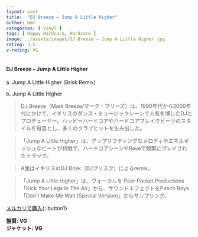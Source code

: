 ```yaml
---
layout: post
title:  "DJ Breeze – Jump A Little Higher"
author: mmr
categories: [ Vinyl ]
tags: [ Happy Hardcore, Hardcore ]
image: ../assets/images/DJ Breeze – Jump A Little Higher.jpg
rating: 3.5
v-rating: VG
---
```


#### DJ Breeze – Jump A Little Higher

a. Jump A Little Higher (Brisk Remix)

b. Jump A Little Higher

> DJ Breeze（Mark Breeze/マーク・ブリーズ）は、1990年代から2000年代にかけて、イギリスのダンス・ミュージックシーンで人気を博したDJとプロデューサー。ハッピーハードコアやハードコアブレイクビーツのスタイルを得意とし、多くのクラブヒットを生み出した。

> 「Jump A Little Higher」は、アップリフティングなメロディやエネルギッシュなビートが特徴で、ハードコアシーンやRaveで頻繁にプレイされたトラック。

> A面はイギリスのDJ Brisk（DJブリスク）によるremix。

> 「Jump A Little Higher」は、ヴォーカルを Poor Pocket Productions 「Kick Your Legs In The Air」から、サウンドエフェクトをPeech Boys 「Don't Make Me Wait (Special Version)」からサンプリング。


[メルカリで購入](https://jp.mercari.com/item/m45158763223){:.button1}

<div class="mt-4 mb-4 d-flex align-items-center">
<strong class="mr-1">盤質: VG</strong>
</div>
<div class="mt-4 mb-4 d-flex align-items-center">
<strong class="mr-1">ジャケット: VG</strong>
</div>

